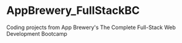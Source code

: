 # AppBrewery_FullStackBC

Coding projects from App Brewery's The Complete Full-Stack Web Development Bootcamp
